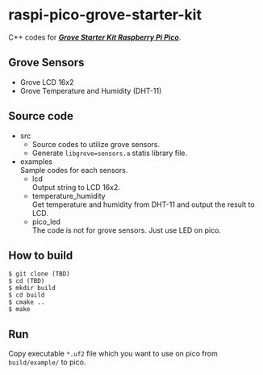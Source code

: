 # raspi-pico-grove-starter-kit
C++ codes for [***Grove Starter Kit Raspberry Pi Pico***](https://www.seeedstudio.com/Grove-Starter-Kit-for-Raspberry-Pi-Pico-p-4851.html).

## Grove Sensors
- Grove LCD 16x2
- Grove Temperature and Humidity (DHT-11)

## Source code
- src
    - Source codes to utilize grove sensors.
    - Generate `libgrove=sensors.a` statis library file.
- examples  
    Sample codes for each sensors.
    - lcd  
      Output string to LCD 16x2.
    - temperature_humidity  
      Get temperature and humidity from DHT-11 and output the result to LCD. 
    - pico_led  
      The code is not for grove sensors. Just use LED on pico.

## How to build
```
$ git clone (TBD)
$ cd (TBD)
$ mkdir build
$ cd build
$ cmake ..
$ make
```

## Run
Copy executable `*.uf2` file which you want to use on pico from `build/example/` to pico.
